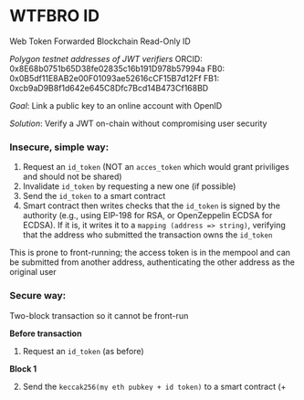 # WTFBRO ID
Web Token Forwarded Blockchain Read-Only ID

*Polygon testnet addresses of JWT verifiers*
ORCID: 0x8E68b0751b65D38fe02835c16b191D978b57994a
FB0: 0x0B5df11E8AB2e00F01093ae52616cCF15B7d12Ff
FB1: 0xcb9aD9B8f1d642e645C8Dfc7Bcd14B473Cf168BD

*Goal*:
Link a public key to an online account with OpenID

*Solution*: 
Verify a JWT on-chain without compromising user security

### Insecure, simple way:

1. Request an `id_token` (NOT an `acces_token` which would grant priviliges and should not be shared)
2. Invalidate `id_token` by requesting a new one (if possible)
3. Send the `id_token` to a smart contract
4. Smart contract then writes checks that the `id_token` is signed by the authority (e.g., using EIP-198 for RSA, or OpenZeppelin ECDSA for ECDSA). If it is, it writes it to a `mapping (address => string)`, verifying  that the address who submitted the transaction owns the `id_token`

This is prone to front-running; the access token is in the mempool and can be submitted from another address, authenticating the other address as the original user

### Secure way:
Two-block transaction so it cannot be front-run

**Before transaction**

1. Request an `id_token` (as before)


**Block 1**

2. Send the `keccak256(my_eth_pubkey + id_token)` to a smart contract (+ meaning append)
3. Smart contract stores this in a `mapping(address => string) private hidden_jwts;` of Ethereum public keys to hashed `pubkey + id_token`s

This is used to prove that the user knew the JWT at the time of this block, without revealing the JWT


Once block 1 is finalized,

**Block 2**

1. Invalidate the `id_token` by requesting a new token (if supported)
2. Send `id_token` to smart contract
3. Smart contract appends sender's pubkey to `id_token`, then computes `keccak256(my_eth_pubkey + id_token)`, then compares that looks that value up in the `hidden_jwts`. If it exist, you know the user owned `id_token`. If so,
4. Like in the insecure version, verify `id_token`'s signature comes from the centralized server's public key. Then, if so
5. Link the username or other relevant metadata in the `id_token` to users public key in a final hashmap for verified metadata






### ORCID Implementation:
Get authorization code @ 
https://orcid.org/oauth/authorize?client_id=APP-MPLI0FQRUVFEKMYX&response_type=code&scope=/authenticate&redirect_uri=https://developers.google.com/oauthplayground
redict_uri can be changed to ur website and the auth code will be in the URL: https://yourwebsite.com?code=auth_code_here
auth codes can be used only once to generate a token
Then,
get auth token via:
```curl -i -L -k -H 'Accept: application/json' --data 'client_id=APP-MPLI0FQRUVFEKMYX&client_secret=0c2470a1-ab05-457a-930c-487188e658e2&grant_type=authorization_code&redirect_uri=https://developers.google.com/oauthplayground&code=[YOUR AUTH CODE HERE]' https://orcid.org/oauth/token```
Returns:
{"access_token":"629abc31-17dd-4202-8e1d-6259fbeea759","token_type":"bearer","refresh_token":"5582cddd-79a6-4406-a1e6-f971bba0ee7d","expires_in":631138518,"scope":"/authenticate","name":"Nanak Nihal Khalsa","orcid":"0000-0002-2308-9517"}

BEFORE YOU SUBMIT TO THE BLOCKCHAIN, MAKE SURE TO INVALIDATE THE ACCESS AND REFRESH TOKEN. This can be done by refresh token rotation, if supported (e.g. OAuth and Okta support it). Google sign in requires going to settings and disabling the app's access (perhaps it be easier soon or already has and I didn't research it enough) 

